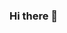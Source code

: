 ### Hi there 👋

<!--
**Joseph123231/Joseph123231** is a ✨ _special_ ✨ repository because its `README.md` (this file) appears on your GitHub profile.

Here are some ideas to get you started:

- 🔭 I’m currently working on The python
- 🌱 I’m currently learning Python
- 🤔 I’m looking for help with ...
- 😄 Pronouns: ... Fried / Chicken
- ⚡ Fun fact: ... When the dun goes down Ethan is robbing the town

![HTML5]https://img.shields.io/badge/html5-%23E34F26.svg?style=for-the-badge&logo=html5&logoColor=white
![Google Chrome](https://img.shields.io/badge/Google%20Chrome-4285F4?style=for-the-badge&logo=GoogleChrome&logoColor=white)
img src= ![Google Chrome](https://img.shields.io/badge/Google%20Chrome-4285F4?style=for-the-badge&logo=GoogleChrome&logoColor=white)  />
<img src="{BadgeURLHere}" />
<img src="{BadgeURLHere}" />

